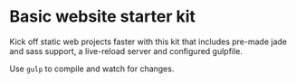 Basic website starter kit
=========================

Kick off static web projects faster with this kit that includes pre-made jade and sass support, a live-reload server and configured gulpfile.

Use `gulp` to compile and watch for changes.
